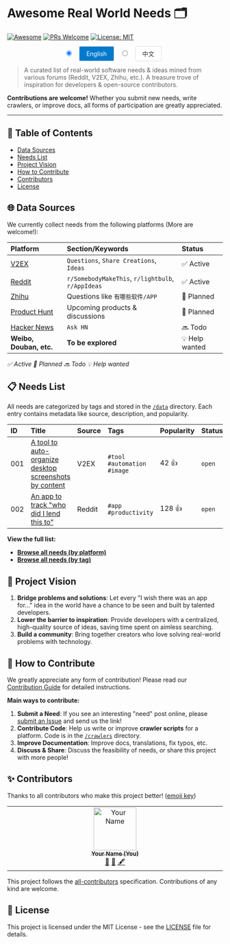 # Awesome Real World Needs 🗂️

[![Awesome](https://awesome.re/badge.svg)](https://awesome.re)
[![PRs Welcome](https://img.shields.io/badge/PRs-welcome-brightgreen.svg?style=flat)](CONTRIBUTING.md)
[![License: MIT](https://img.shields.io/badge/License-MIT-yellow.svg)](LICENSE)

<!-- Language Selector -->
<div style="text-align: center; margin: 20px 0;">
  <input type="radio" id="lang-en" name="language" checked onclick="switchLanguage('en')">
  <label for="lang-en" style="margin: 0 10px; padding: 8px 16px; border: 1px solid #ddd; border-radius: 4px; cursor: pointer; background: #007acc; color: white;">English</label>

  <input type="radio" id="lang-zh" name="language" onclick="switchLanguage('zh')">
  <label for="lang-zh" style="margin: 0 10px; padding: 8px 16px; border: 1px solid #ddd; border-radius: 4px; cursor: pointer; background: white; color: #333;">中文</label>
</div>

<script>
function switchLanguage(lang) {
  const enContent = document.getElementById('content-en');
  const zhContent = document.getElementById('content-zh');
  const enBtn = document.getElementById('lang-en').nextElementSibling;
  const zhBtn = document.getElementById('lang-zh').nextElementSibling;

  if (lang === 'en') {
    enContent.style.display = 'block';
    zhContent.style.display = 'none';
    enBtn.style.background = '#007acc';
    enBtn.style.color = 'white';
    zhBtn.style.background = 'white';
    zhBtn.style.color = '#333';
  } else {
    enContent.style.display = 'none';
    zhContent.style.display = 'block';
    zhBtn.style.background = '#007acc';
    zhBtn.style.color = 'white';
    enBtn.style.background = 'white';
    enBtn.style.color = '#333';
  }
}
</script>

<div id="content-en">

> A curated list of real-world software needs & ideas mined from various forums (Reddit, V2EX, Zhihu, etc.). A treasure trove of inspiration for developers & open-source contributors.

**Contributions are welcome!** Whether you submit new needs, write crawlers, or improve docs, all forms of participation are greatly appreciated.

---

## 📖 Table of Contents

- [Data Sources](#-data-sources)
- [Needs List](#-needs-list)
- [Project Vision](#-project-vision)
- [How to Contribute](#-how-to-contribute)
- [Contributors](#-contributors)
- [License](#-license)

## 🌐 Data Sources

We currently collect needs from the following platforms (More are welcome!):

| Platform | Section/Keywords | Status |
| :--- | :--- | :--- |
| [V2EX](https://www.v2ex.com/) | `Questions`, `Share Creations`, `Ideas` | ✅ Active |
| [Reddit](https://www.reddit.com/) | `r/SomebodyMakeThis`, `r/lightbulb`, `r/AppIdeas` | ✅ Active |
| [Zhihu](https://www.zhihu.com/) | Questions like `有哪些软件/APP` | 🚧 Planned |
| [Product Hunt](https://www.producthunt.com/) | Upcoming products & discussions | 🚧 Planned |
| [Hacker News](https://news.ycombinator.com/) | `Ask HN` | 🔜 Todo |
| **Weibo, Douban, etc.** | **To be explored** | 💡 Help wanted |

*✅ Active 🚧 Planned 🔜 Todo 💡 Help wanted*

## 📋 Needs List

All needs are categorized by tags and stored in the [`/data`](/data) directory. Each entry contains metadata like source, description, and popularity.

| ID | Title | Source | Tags | Popularity | Status |
| :-- | :--- | :--- | :--- | :--- | :--- |
| 001 | [A tool to auto-organize desktop screenshots by content](https://www.v2ex.com/t/123456) | V2EX | `#tool` `#automation` `#image` | 42 👍 | `open` |
| 002 | [An app to track "who did I lend this to"](https://www.reddit.com/r/SomebodyMakeThis/...) | Reddit | `#app` `#productivity` | 128 👍 | `open` |

**View the full list:**
*   **[Browse all needs (by platform)](/data/by-platform/)**
*   **[Browse all needs (by tag)](/data/by-tag/)**

## 🎯 Project Vision

1.  **Bridge problems and solutions**: Let every "I wish there was an app for..." idea in the world have a chance to be seen and built by talented developers.
2.  **Lower the barrier to inspiration**: Provide developers with a centralized, high-quality source of ideas, saving time spent on aimless searching.
3.  **Build a community**: Bring together creators who love solving real-world problems with technology.

## 🤝 How to Contribute

We greatly appreciate any form of contribution! Please read our [Contribution Guide](CONTRIBUTING.md) for detailed instructions.

**Main ways to contribute:**

1.  **Submit a Need**: If you see an interesting "need" post online, please [submit an Issue](https://github.com/your-username/awesome-real-world-needs/issues/new?template=SUBMIT_NEED.md) and send us the link!
2.  **Contribute Code**: Help us write or improve **crawler scripts** for a platform. Code is in the [`/crawlers`](/crawlers) directory.
3.  **Improve Documentation**: Improve docs, translations, fix typos, etc.
4.  **Discuss & Share**: Discuss the feasibility of needs, or share this project with more people!

## ✨ Contributors

Thanks to all contributors who make this project better! ([emoji key](https://allcontributors.org/docs/en/emoji-key))

<!-- ALL-CONTRIBUTORS-LIST:START - Do not remove or modify this section -->
<!-- prettier-ignore-start -->
<!-- markdownlint-disable -->
<table>
  <tbody>
    <tr>
      <td align="center" valign="top" width="14.28%"><a href="https://github.com/your-username"><img src="https://avatars.githubusercontent.com/u/your-avatar?v=4" width="100px;" alt="Your Name"/><br /><sub><b>Your Name (You)</b></sub></a><br /><a href="#projectManagement" title="Project Management">📆</a> <a href="#ideas" title="Ideas, Planning, & Feedback">🤔</a> <a href="#content" title="Content">🖋</a></td>
    </tr>
  </tbody>
</table>

<!-- markdownlint-restore -->
<!-- prettier-ignore-end -->

<!-- ALL-CONTRIBUTORS-LIST:END -->

This project follows the [all-contributors](https://github.com/all-contributors/all-contributors) specification. Contributions of any kind are welcome.

## 📄 License

This project is licensed under the MIT License - see the [LICENSE](LICENSE) file for details.

</div>

<!-- Chinese Content -->
<div id="content-zh" style="display: none;">

> 一个从各大网络社区（如 V2EX、Reddit、知乎等）收集并精选的真实世界软件需求与创意的仓库。旨在为开源贡献者、产品经理和开发者提供一个源源不断的“灵感宝库”。

**欢迎贡献！** 无论你是提交新的需求链接、编写爬虫，还是完善文档，任何形式的参与都让我们离目标更近一步。

---

## 📖 目录

- [数据来源](#-数据来源)
- [需求列表](#-需求列表)
- [项目愿景](#-项目愿景)
- [如何贡献](#-如何贡献)
- [贡献者](#-贡献者)
- [许可证](#-许可证)

## 🌐 数据来源

我们目前从以下平台采集需求（欢迎推荐更多！）：

| 平台 | 板块/关键词 | 状态 |
| :--- | :--- | :--- |
| [V2EX](https://www.v2ex.com/) | `问与答`、`分享创造`、`奇思妙想` | ✅ 活跃采集 |
| [Reddit](https://www.reddit.com/) | `r/SomebodyMakeThis`, `r/lightbulb`, `r/AppIdeas` | ✅ 活跃采集 |
| [知乎](https://www.zhihu.com/) | `有哪些软件/APP` 类问题 | 🚧 计划中 |
| [Product Hunt](https://www.producthunt.com/) | 即将推出的产品 & 讨论 | 🚧 计划中 |
| [Hacker News](https://news.ycombinator.com/) | `Ask HN` | 🔜 待开始 |
| **微博、豆瓣等** | **待探索** | 💡 寻求贡献 |

*✅ 活跃采集 🚧 计划中 🔜 待开始 💡 寻求贡献*

## 📋 需求列表

所有需求都按标签分类，并存储在 [`/data`](/data) 目录下。每个需求条目包含来源、描述、热度等元数据。

| ID | 标题 | 来源 | 标签 | 热度 | 状态 |
| :-- | :--- | :--- | :--- | :--- | :--- |
| 001 | [需要一个能自动整理电脑桌面截图并按内容分类的软件](https://www.v2ex.com/t/123456) | V2EX | `#工具` `#自动化` `#图片` | 42 👍 | `待解决` |
| 002 | [一个可以记录“我把这个东西借给谁了”的App](https://www.reddit.com/r/SomebodyMakeThis/...) | Reddit | `#应用` `#效率` | 128 👍 | `待解决` |

**查看完整列表：**
*   **[按平台浏览所有需求](/data/by-platform/)**
*   **[按标签浏览所有需求](/data/by-tag/)**

## 🎯 项目愿景

1.  **连接问题与解决方案**：让世界上每一个“要是有个软件能...”的想法，都有被天才开发者看到并实现的机会。
2.  **降低灵感获取门槛**：为开发者提供一个集中式的、高质量的创意来源，省去漫无目的地搜索时间。
3.  **构建社区**：汇聚一群热爱用技术解决现实问题的创造者。

## 🤝 如何贡献

我们无比欢迎任何形式的贡献！请阅读我们的 [贡献指南](CONTRIBUTING.md) 以了解详细流程。

**主要有以下几种方式：**

1.  **提交需求**：如果你在网上看到有趣的“需求”帖子，欢迎[提交一个 Issue](https://github.com/your-username/awesome-real-world-needs/issues/new?template=SUBMIT_NEED.md) 并把链接发给我们！
2.  **贡献代码**：帮助我们编写或完善某个平台的**采集脚本** (Crawler)，代码在 [`/crawlers`](/crawlers) 目录。
3.  **完善文档**：改进文档、翻译、修复错别字等。
4.  **讨论与分享**：讨论需求实现的可行性，或者将这个项目分享给更多的人！

## ✨ 贡献者

感谢所有让这个项目变得更好的贡献者们！([emoji key](https://allcontributors.org/docs/en/emoji-key))

<!-- ALL-CONTRIBUTORS-LIST:START - Do not remove or modify this section -->
<!-- prettier-ignore-start -->
<!-- markdownlint-disable -->
<table>
  <tbody>
    <tr>
      <td align="center" valign="top" width="14.28%"><a href="https://github.com/your-username"><img src="https://avatars.githubusercontent.com/u/your-avatar?v=4" width="100px;" alt="Your Name"/><br /><sub><b>Your Name (You)</b></sub></a><br /><a href="#projectManagement" title="Project Management">📆</a> <a href="#ideas" title="Ideas, Planning, & Feedback">🤔</a> <a href="#content" title="Content">🖋</a></td>
    </tr>
  </tbody>
</table>

<!-- markdownlint-restore -->
<!-- prettier-ignore-end -->

<!-- ALL-CONTRIBUTORS-LIST:END -->

本项目遵循 [all-contributors](https://github.com/all-contributors/all-contributors) 规范，欢迎任何领域的贡献。

## 📄 许可证

本项目采用 MIT 许可证。详见 [LICENSE](LICENSE) 文件。

</div>
